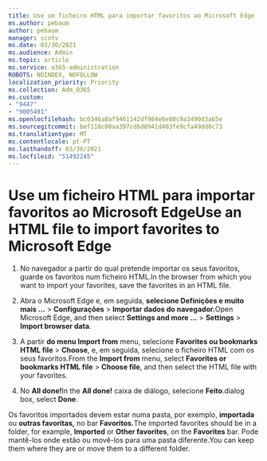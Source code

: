 ```yaml
---
title: Use um ficheiro HTML para importar favoritos ao Microsoft Edge
ms.author: pebaum
author: pebaum
manager: scotv
ms.date: 03/30/2021
ms.audience: Admin
ms.topic: article
ms.service: o365-administration
ROBOTS: NOINDEX, NOFOLLOW
localization_priority: Priority
ms.collection: Adm_O365
ms.custom:
- "9447"
- "9005491"
ms.openlocfilehash: bc0346a8af9461142df984e6e80c9a3490d3ab5e
ms.sourcegitcommit: bef118c00aa397cd6d8941d403fe9cfa49dd8c73
ms.translationtype: MT
ms.contentlocale: pt-PT
ms.lasthandoff: 03/30/2021
ms.locfileid: "51492245"
---
```

# <a name="use-an-html-file-to-import-favorites-to-microsoft-edge"></a><span data-ttu-id="389a6-102">Use um ficheiro HTML para importar favoritos ao Microsoft Edge</span><span class="sxs-lookup"><span data-stu-id="389a6-102">Use an HTML file to import favorites to Microsoft Edge</span></span>

1. <span data-ttu-id="389a6-103">No navegador a partir do qual pretende importar os seus favoritos, guarde os favoritos num ficheiro HTML.</span><span class="sxs-lookup"><span data-stu-id="389a6-103">In the browser from which you want to import your favorites, save the favorites in an HTML file.</span></span>

1. <span data-ttu-id="389a6-104">Abra o Microsoft Edge e, em seguida, **selecione Definições e muito mais ...**  >  **Configurações**  >  **Importar dados do navegador.**</span><span class="sxs-lookup"><span data-stu-id="389a6-104">Open Microsoft Edge, and then select **Settings and more ...** > **Settings** > **Import browser data**.</span></span>

1. <span data-ttu-id="389a6-105">A partir **do menu Import from** menu, selecione **Favorites ou bookmarks HTML file**  >  **Choose**, e, em seguida, selecione o ficheiro HTML com os seus favoritos.</span><span class="sxs-lookup"><span data-stu-id="389a6-105">From the **Import from** menu, select **Favorites or bookmarks HTML file** > **Choose file**, and then select the HTML file with your favorites.</span></span>

1. <span data-ttu-id="389a6-106">No **All done!**</span><span class="sxs-lookup"><span data-stu-id="389a6-106">In the **All done!**</span></span> <span data-ttu-id="389a6-107">caixa de diálogo, selecione **Feito**.</span><span class="sxs-lookup"><span data-stu-id="389a6-107">dialog box, select **Done**.</span></span>

<span data-ttu-id="389a6-108">Os favoritos importados devem estar numa pasta, por exemplo, **importada** ou **outras favoritas,** no bar **Favoritos.**</span><span class="sxs-lookup"><span data-stu-id="389a6-108">The imported favorites should be in a folder, for example, **Imported** or **Other favorites**, on the **Favorites** bar.</span></span> <span data-ttu-id="389a6-109">Pode mantê-los onde estão ou movê-los para uma pasta diferente.</span><span class="sxs-lookup"><span data-stu-id="389a6-109">You can keep them where they are or move them to a different folder.</span></span>